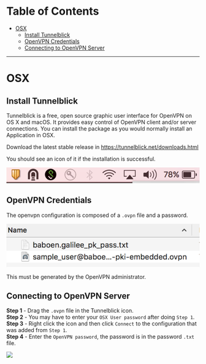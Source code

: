 # Table of Contents

* [OSX](#osx)
    * [Install Tunnelblick](#install-tunnelblick)
    * [OpenVPN Credentials](#openvpn-credentials)
    * [Connecting to OpenVPN Server](#connecting-to-openvpn-server)

----

# OSX

## Install Tunnelblick

Tunnelblick is a free, open source graphic user interface for OpenVPN on OS X and macOS. It provides easy control of OpenVPN client and/or server connections. You can install the package as you would normally install an Application in OSX.  

Download the latest stable release in https://tunnelblick.net/downloads.html  

You should see an icon of it if the installation is successful.  

![](./img/tunnelblickIcon.png)


## OpenVPN Credentials

The openvpn configuration is composed of a `.ovpn` file and a password.  

![](./img/creds.png)

This must be generated by the OpenVPN administrator.  

## Connecting to OpenVPN Server

__Step 1__ - Drag the `.ovpn` file in the Tunnelblick icon.  
__Step 2__ - You may have to enter your `OSX User password` after doing `Step 1`.  
__Step 3__ - Right click the icon and then click `Connect` to the configuration that was added from `Step 1`.  
__Step 4__ - Enter the `OpenVPN password`, the password is in the password `.txt` file.  

![](./img/using.gif)


